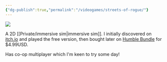 ```yaml
---
{"dg-publish":true,"permalink":"/videogames/streets-of-rogue/"}
---
```



![](https://img.itch.zone/aW1hZ2UvODMxNDUvMzkxNDY5LnBuZw==/original/Kr6AXf.png)

A 2D [[Private/immersive sim\|immersive sim]]. I initially discovered on [itch.io](https://madguy.itch.io/streets-of-rogue) and played the free version, then bought later on [Humble Bundle](https://www.humblebundle.com/store/streets-of-rogue) for $4.99USD.

Has co-op multiplayer which I'm keen to try some day!